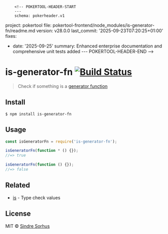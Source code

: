         <!-- POKERTOOL-HEADER-START
        ---
        schema: pokerheader.v1
project: pokertool
file: pokertool-frontend/node_modules/is-generator-fn/readme.md
version: v28.0.0
last_commit: '2025-09-23T07:20:25+01:00'
fixes:
- date: '2025-09-25'
  summary: Enhanced enterprise documentation and comprehensive unit tests added
        ---
        POKERTOOL-HEADER-END -->
# is-generator-fn [![Build Status](https://travis-ci.org/sindresorhus/is-generator-fn.svg?branch=master)](https://travis-ci.org/sindresorhus/is-generator-fn)

> Check if something is a [generator function](https://developer.mozilla.org/en-US/docs/Web/JavaScript/Reference/Statements/function*)


## Install

```
$ npm install is-generator-fn
```


## Usage

```js
const isGeneratorFn = require('is-generator-fn');

isGeneratorFn(function * () {});
//=> true

isGeneratorFn(function () {});
//=> false
```


## Related

- [is](https://github.com/sindresorhus/is) - Type check values


## License

MIT © [Sindre Sorhus](https://sindresorhus.com)
